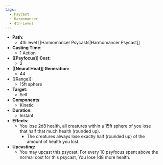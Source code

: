```yaml
---
tags:
  - Psycast
  - Harmomancer
  - 4th-Level
---
```

- **Path**:
	- 4th level [[Harmomancer Psycasts|Harmomancer Psycast]]
- **Casting Time**:
	- 1 Action
- **[[Psyfocus]] Cost:**
	- 3
- **[[Neural Heat]] Generation:**
	- 44
- [[Range]]:
	- 15ft sphere
- **Target**:
	- Self
- **Components**:
	- Kinetic
- **Duration**:
	- Instant.
- **Effects**: 
	-  You lose 2d8 health, all creatures within a 15ft sphere of you lose that half that much health (rounded up).
		- The creatures always lose exactly half (rounded up) of the amount of health you lost.
- **Upcasting:**
	- You may upcast this psycast. For every 10 psyfocus spent above the normal cost for this psycast, You lose 1d8 more health.

